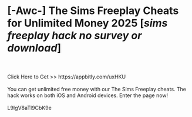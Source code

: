 # [-Awc-] The Sims Freeplay Cheats for Unlimited Money 2025 [*sims freeplay hack no survey or download*]
<br>
<br>Click Here to Get >> https://appbitly.com/uxHKU

<br>
<br>You can get unlimited free money with our The Sims Freeplay cheats. The hack works on both iOS and Android devices. Enter the page now!
<br>
<br>L9IgV8aTl9CbK9e

